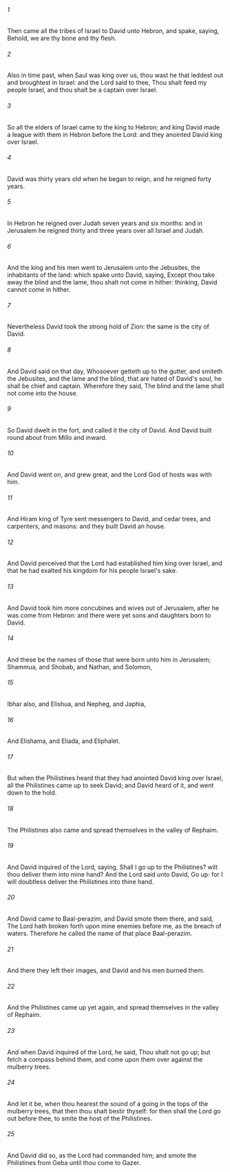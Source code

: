###### 1
Then came all the tribes of Israel to David unto Hebron, and spake, saying, Behold, we are thy bone and thy flesh.

###### 2
Also in time past, when Saul was king over us, thou wast he that leddest out and broughtest in Israel: and the Lord said to thee, Thou shalt feed my people Israel, and thou shalt be a captain over Israel.

###### 3
So all the elders of Israel came to the king to Hebron; and king David made a league with them in Hebron before the Lord: and they anointed David king over Israel.

###### 4
David was thirty years old when he began to reign, and he reigned forty years.

###### 5
In Hebron he reigned over Judah seven years and six months: and in Jerusalem he reigned thirty and three years over all Israel and Judah.

###### 6
And the king and his men went to Jerusalem unto the Jebusites, the inhabitants of the land: which spake unto David, saying, Except thou take away the blind and the lame, thou shalt not come in hither: thinking, David cannot come in hither.

###### 7
Nevertheless David took the strong hold of Zion: the same is the city of David.

###### 8
And David said on that day, Whosoever getteth up to the gutter, and smiteth the Jebusites, and the lame and the blind, that are hated of David's soul, he shall be chief and captain. Wherefore they said, The blind and the lame shall not come into the house.

###### 9
So David dwelt in the fort, and called it the city of David. And David built round about from Millo and inward.

###### 10
And David went on, and grew great, and the Lord God of hosts was with him.

###### 11
And Hiram king of Tyre sent messengers to David, and cedar trees, and carpenters, and masons: and they built David an house.

###### 12
And David perceived that the Lord had established him king over Israel, and that he had exalted his kingdom for his people Israel's sake.

###### 13
And David took him more concubines and wives out of Jerusalem, after he was come from Hebron: and there were yet sons and daughters born to David.

###### 14
And these be the names of those that were born unto him in Jerusalem; Shammua, and Shobab, and Nathan, and Solomon,

###### 15
Ibhar also, and Elishua, and Nepheg, and Japhia,

###### 16
And Elishama, and Eliada, and Eliphalet.

###### 17
But when the Philistines heard that they had anointed David king over Israel, all the Philistines came up to seek David; and David heard of it, and went down to the hold.

###### 18
The Philistines also came and spread themselves in the valley of Rephaim.

###### 19
And David inquired of the Lord, saying, Shall I go up to the Philistines? wilt thou deliver them into mine hand? And the Lord said unto David, Go up: for I will doubtless deliver the Philistines into thine hand.

###### 20
And David came to Baal-perazim, and David smote them there, and said, The Lord hath broken forth upon mine enemies before me, as the breach of waters. Therefore he called the name of that place Baal-perazim.

###### 21
And there they left their images, and David and his men burned them.

###### 22
And the Philistines came up yet again, and spread themselves in the valley of Rephaim.

###### 23
And when David inquired of the Lord, he said, Thou shalt not go up; but fetch a compass behind them, and come upon them over against the mulberry trees.

###### 24
And let it be, when thou hearest the sound of a going in the tops of the mulberry trees, that then thou shalt bestir thyself: for then shall the Lord go out before thee, to smite the host of the Philistines.

###### 25
And David did so, as the Lord had commanded him; and smote the Philistines from Geba until thou come to Gazer.

